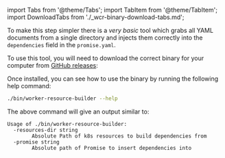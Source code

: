 import Tabs from '@theme/Tabs';
import TabItem from '@theme/TabItem';
import DownloadTabs from './_wcr-binary-download-tabs.md';

To make this step simpler there is a _very basic_ tool which grabs all YAML documents from a single directory and injects them correctly into the `dependencies` field in the `promise.yaml`.

To use this tool, you will need to download the correct binary for your computer from [GitHub releases](https://github.com/syntasso/kratix/releases/tag/v0.0.4):

<DownloadTabs />

Once installed, you can see how to use the binary by running the following help command:

```bash
./bin/worker-resource-builder --help
```

The above command will give an output similar to:

```shell-session
Usage of ./bin/worker-resource-builder:
  -resources-dir string
        Absolute Path of k8s resources to build dependencies from
  -promise string
        Absolute path of Promise to insert dependencies into
```
